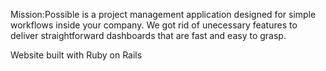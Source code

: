Mission:Possible is a project management application designed for simple workflows inside your company. 
We got rid of unecessary features to deliver straightforward dashboards that are fast and easy to grasp.

Website built with Ruby on Rails 
